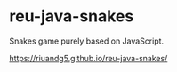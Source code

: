 # reu-java-snakes
Snakes game purely based on JavaScript.

https://riuandg5.github.io/reu-java-snakes/
